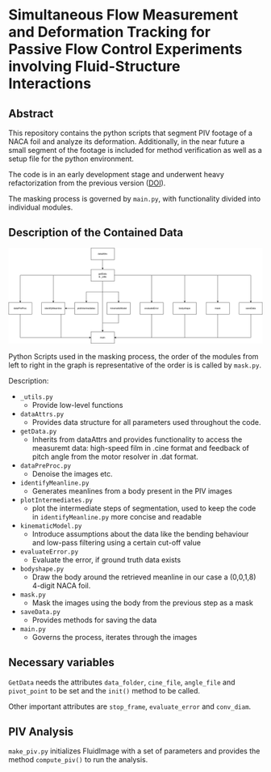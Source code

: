 # Simultaneous Flow Measurement and Deformation Tracking for Passive Flow Control Experiments involving Fluid-Structure Interactions

## Abstract

This repository contains the python scripts that segment PIV footage of a NACA foil and analyze its deformation. Additionally, in the near future a small segment of the footage is included for method verification as well as a setup file for the python environment.

The code is in an early development stage and underwent heavy refactorization from the previous version ([DOI](https://doi.org/10.24352/UB.OVGU-2022-085)).

The masking process is governed by `main.py`, with functionality divided into individual modules.

## Description of the Contained Data

![Module Dependencies](module_dependencies.png)

Python Scripts used in the masking process, the order of the modules from left to right in the graph is representative of the order is is called by `mask.py`.

Description:

- `_utils.py`
  - Provide low-level functions
- `dataAttrs.py`
  - Provides data structure for all parameters used throughout the code.
- `getData.py`
  - Inherits from dataAttrs and provides functionality to access the measuremt data: high-speed film in .cine format and feedback of pitch angle from the motor resolver in .dat format.
- `dataPreProc.py`
  - Denoise the images etc.
- `identifyMeanline.py`
  - Generates meanlines from a body present in the PIV images
- `plotIntermediates.py`
  - plot the intermediate steps of segmentation, used to keep the code in `identifyMeanline.py` more concise and readable
- `kinematicModel.py`
  - Introduce assumptions about the data like the bending behaviour and low-pass filtering using a certain cut-off value
- `evaluateError.py`
  - Evaluate the error, if ground truth data exists
- `bodyshape.py`
  - Draw the body around the retrieved meanline in our case a (0,0,1,8) 4-digit NACA foil.
- `mask.py`
  - Mask the images using the body from the previous step as a mask
- `saveData.py`
  - Provides methods for saving the data
- `main.py`
  - Governs the process, iterates through the images

## Necessary variables

`GetData` needs the attributes `data_folder`, `cine_file`, `angle_file` and `pivot_point` to be set and the `init()` method to be called.

Other important attributes are `stop_frame`, `evaluate_error` and `conv_diam`.

## PIV Analysis

`make_piv.py` initializes FluidImage with a set of parameters and provides the method `compute_piv()` to run the analysis.
